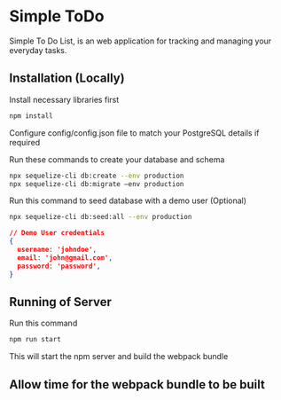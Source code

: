 # Simple ToDo

Simple To Do List, is an web application for tracking and managing your everyday tasks.

## Installation (Locally)

Install necessary libraries first

```bash
npm install
```

Configure config/config.json file to match your PostgreSQL details if required

Run these commands to create your database and schema

```bash
npx sequelize-cli db:create --env production
npx sequelize-cli db:migrate –env production
```

Run this command to seed database with a demo user (Optional)

```bash
npx sequelize-cli db:seed:all --env production
```

```JSON
// Demo User credentials
{
  username: 'johndoe',
  email: 'john@gmail.com',
  password: 'password',
}
```

## Running of Server

Run this command

```bash
npm run start
```

This will start the npm server and build the webpack bundle

## Allow time for the webpack bundle to be built
